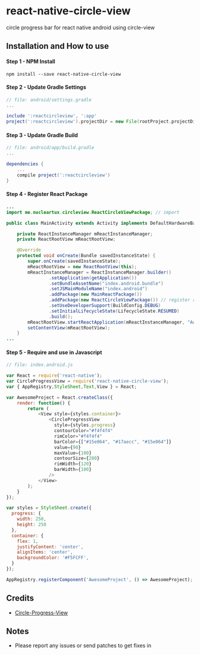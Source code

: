 # react-native-circle-view
circle progress bar for react native android using circle-view

## Installation and How to use

#### Step 1 - NPM Install

```shell
npm install --save react-native-circle-view
```
#### Step 2 - Update Gradle Settings

```gradle
// file: android/settings.gradle
...

include ':reactcircleview', ':app'
project(':reactcircleview').projectDir = new File(rootProject.projectDir, '../node_modules/react-native-circle-view')
```

#### Step 3 - Update Gradle Build

```gradle
// file: android/app/build.gradle
...

dependencies {
    ...
    compile project(':reactcircleview')
}
```

#### Step 4 - Register React Package

```java
...
import me.nucleartux.circleview.ReactCircleViewPackage; // import

public class MainActivity extends Activity implements DefaultHardwareBackBtnHandler {

    private ReactInstanceManager mReactInstanceManager;
    private ReactRootView mReactRootView;

    @Override
    protected void onCreate(Bundle savedInstanceState) {
        super.onCreate(savedInstanceState);
        mReactRootView = new ReactRootView(this);
        mReactInstanceManager = ReactInstanceManager.builder()
                .setApplication(getApplication())
                .setBundleAssetName("index.android.bundle")
                .setJSMainModuleName("index.android")
                .addPackage(new MainReactPackage())
                .addPackage(new ReactCircleViewPackage()) // register react circleview package here
                .setUseDeveloperSupport(BuildConfig.DEBUG)
                .setInitialLifecycleState(LifecycleState.RESUMED)
                .build();
        mReactRootView.startReactApplication(mReactInstanceManager, "AwesomeProject", null);
        setContentView(mReactRootView);
    }
...

```

#### Step 5 - Require and use in Javascript

```js
// file: index.android.js

var React = require('react-native');
var CircleProgressView = require('react-native-circle-view');
var { AppRegistry,StyleSheet,Text,View } = React;

var AwesomeProject = React.createClass({
    render: function() {
        return (
            <View style={styles.container}>
                <CircleProgressView
                  style={styles.progress}
                  сontourColor="#f4f4f4"
                  rimColor="#f4f4f4"
                  barColor={["#15e064", "#17aecc", "#15e064"]}
                  value={90}
                  maxValue={100}
                  сontourSize={280}
                  rimWidth={120}
                  barWidth={100}
                />
            </View>
        );
    }
});

var styles = StyleSheet.create({
  progress: {
    width: 250,
    height: 250
  },
  container: {
    flex: 1,
    justifyContent: 'center',
    alignItems: 'center',
    backgroundColor: '#F5FCFF',
  }
});

AppRegistry.registerComponent('AwesomeProject', () => AwesomeProject);
```

## Credits

- [Circle-Progress-View](https://github.com/jakob-grabner/Circle-Progress-View)

## Notes
- Please report any issues or send patches to get fixes in